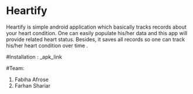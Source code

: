 # Heartify

Heartify is simple android application which basically tracks records about  your heart condition. One can easily populate his/her data and this app will provide related heart status. Besides, it saves all records so one can track his/her heart condition over time .

#Installation : _apk_link

#Team:
1. Fabiha Afrose
2. Farhan Shariar
